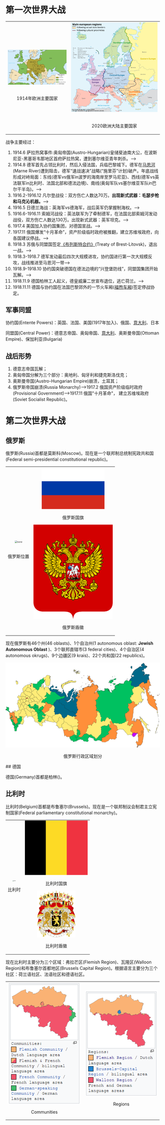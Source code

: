 # 第一次世界大战

<table><tr>
    <td><center><img src="WWI-WWII.assets/Map_Europe_alliances_1914-en.svg" alt=none style="zoom:50%"><p><br>1914年欧洲主要国家</p></center></td>
    <td><center><img src="WWI-WWII.assets/Grossgliederung_Europas-en.svg" alt=none style="zoom:80%"><p><br>2020欧洲大陆主要国家</p></center></td>
</tr></table>


战争主要经过：

1. 1914.6 萨拉热窝事件:奥匈帝国(Austro-Hungarian)皇储斐迪南大公，在波斯尼亚-黑塞哥韦那地区首府萨拉热窝，遭到塞尔维亚青年刺杀。-->
2. 1914.8 德军首先占领比利时，然后入侵法国，兵临巴黎城下。德军在[马恩河](https://en.wikipedia.org/wiki/First_Battle_of_the_Marne)(Marne River)遭到阻击，德军“速战速决”战略(“施里芬”计划)破产。年底战线形成对峙局面：东线(德军vs俄军in波罗的海南岸至罗马尼亚)、西线(德军vs英法联军in比利时、法国北部和德法边境)、南线(奥匈军队vs塞尔维亚军队in巴尔干半岛)。-->
3. 1916.2-1916.12 凡尔登战役：双方伤亡人数达70万。**出现新式武器：毛瑟步枪和马克沁机器。**-->
4. 1916.5 日德兰海战：英海军vs德海军，战后英军仍掌握制海权。-->
5. 1916.6-1916.11 索姆河战役：英法联军为了牵制德军，在法国北部索姆河发动战役，双方伤亡人数达130万。出现新式武器：英军坦克。-->
6. 1917.4 美国加入协约国集团，对德国宣战。-->
7. 1917.11 俄国爆发“十月革命”，资产阶级临时政府被推翻，建立苏维埃政府，向各国建议停战。-->
8. 1918.3 苏俄与同盟国签定[《布列斯特合约》](:https://en.wikipedia.org/wiki/Treaty_of_Brest-Litovsk)(Treaty of Brest-Litovsk)，退出一战。-->
9. 1918.3-1918.7 德军发动最后四次大规模进攻，协约国进行第一次大规模反攻，战线推进至马恩河一带-->
10. 1918.9-1918.10 协约国突破德国在德法边境的“兴登堡防线”，同盟国集团开始瓦解。-->
11. 1918.11.9 德国柏林工人起义，德皇威廉二世宣布退位，逃亡荷兰。-->
12. 1918.11.11 德国与协约国在法国巴黎郊外的一节火车厢([福煦车厢](https://en.wikipedia.org/wiki/Ferdinand_Foch))签定停战协定。

## 军事同盟

协约国(Entente Powers)：英国、法国、美国(1917年加入)、俄国、<u>意大利</u>、日本

同盟国(Central Power)：德意志帝国、奥匈帝国、<u>意大利</u>、奥斯曼帝国(Ottoman Empire)、保加利亚(Bulgaria)

## 战后形势

1. 德意志帝国瓦解；
2. 奥匈帝国分解为三个部分：奥地利、匈牙利和捷克斯洛伐克；
3. 奥斯曼帝国(Austro-Hungarian Empire)崩溃，土耳其；
4. 俄罗斯帝国崩溃(Russia Monarchy)-->1917.2 俄国资产阶级临时政府(Provisional Government)-->1917.11 俄国"十月革命"， 建立苏维埃政府(Soviet Socialist Republic)。

# 第二次世界大战

## 俄罗斯

俄罗斯(Russia)首都是莫斯科(Moscow)。现在是一个联邦制总统制宪政共和国(Federal semi-presidential constitutional republic)。

<table><tr>
    <td><center><img src="WWI-WWII.assets/Russia.svg" alt=none style="zoom:50%"><p><br>俄罗斯位置</p></center></td>
    <td><center>
        <img src="WWI-WWII.assets/Flag_of_Russia.svg" alt=none style="zoom:20%">
        <p>俄罗斯国旗</p>
        <img src="WWI-WWII.assets/Coat_of_Arms_of_the_Russian_Federation.svg" alt=none style="zoom:30%">
        <p>俄罗斯盾徽</p>
    </center></td>
</tr></table>


现在俄罗斯有46个州(46 oblasts)、1个自治州(1 autonomous oblast: **Jewish Autonomous Oblast** )、3个联邦直辖市(3 federal cities)、4个自治区(4 autonomous okrugs)、9个边疆区(9 krais)、22个共和国(22 republics)。

<div>
    <center>
        <img src="WWI-WWII.assets/Map_of_federal_subjects_of_Russia_(2014).svg" alt=none style="zoom:50%">
        <p>俄罗斯行政区域划分</p>
    </center>
</div>
## 德国

德国(Germany)首都是柏林()。

## 比利时

比利时(Belgium)首都是布鲁塞尔(Brussels)。现在是一个联邦制议会制君主立宪制国家(Federal parliamentary constitutional monarchy)。

<table><tr>
    <td><center><img src="WWI-WWII.assets/EU-Belgium.svg" alt=none style="zoom:20%"><p>比利时</p></center></td>
    <td><center><img src="WWI-WWII.assets/Flag_of_Belgium.svg" alt=none style="zoom:20%">
    <p>比利时国旗</p>
    <img src="WWI-WWII.assets/Great_coat_of_arms_of_Belgium.svg" alt=none style="zoom:15%">
    <p>比利时盾徽</p>
    </center></td>
</tr></table>


现在比利时主要分为三个区域：弗拉芒区(Flemish Region)、瓦隆区(Walloon Region)和布鲁塞尔首都地区(Brussels Capital Region)。根据语言主要分为三个社区：荷兰语社区、法语社区和德语社区。

<table><tr>
    <td><center><img src="WWI-WWII.assets/Belgium_communities.png" alt=none style="zoom:100%">					<p>Communities</p>			
    </center></td>
    <td><center><img src="WWI-WWII.assets/Belgium_regions.png" alt=none style="zoom:100%">
    <p>Regions</p>
    </center></td>
</tr></table>


